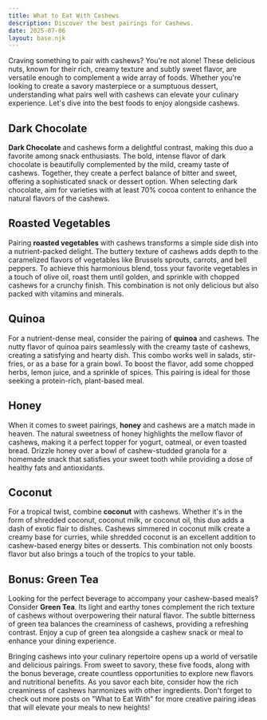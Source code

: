 ```yaml
---
title: What to Eat With Cashews
description: Discover the best pairings for Cashews.
date: 2025-07-06
layout: base.njk
---
```


Craving something to pair with cashews? You're not alone! These delicious nuts, known for their rich, creamy texture and subtly sweet flavor, are versatile enough to complement a wide array of foods. Whether you're looking to create a savory masterpiece or a sumptuous dessert, understanding what pairs well with cashews can elevate your culinary experience. Let's dive into the best foods to enjoy alongside cashews.

## Dark Chocolate

**Dark Chocolate** and cashews form a delightful contrast, making this duo a favorite among snack enthusiasts. The bold, intense flavor of dark chocolate is beautifully complemented by the mild, creamy taste of cashews. Together, they create a perfect balance of bitter and sweet, offering a sophisticated snack or dessert option. When selecting dark chocolate, aim for varieties with at least 70% cocoa content to enhance the natural flavors of the cashews.

## Roasted Vegetables

Pairing **roasted vegetables** with cashews transforms a simple side dish into a nutrient-packed delight. The buttery texture of cashews adds depth to the caramelized flavors of vegetables like Brussels sprouts, carrots, and bell peppers. To achieve this harmonious blend, toss your favorite vegetables in a touch of olive oil, roast them until golden, and sprinkle with chopped cashews for a crunchy finish. This combination is not only delicious but also packed with vitamins and minerals.

## Quinoa

For a nutrient-dense meal, consider the pairing of **quinoa** and cashews. The nutty flavor of quinoa pairs seamlessly with the creamy taste of cashews, creating a satisfying and hearty dish. This combo works well in salads, stir-fries, or as a base for a grain bowl. To boost the flavor, add some chopped herbs, lemon juice, and a sprinkle of spices. This pairing is ideal for those seeking a protein-rich, plant-based meal.

## Honey

When it comes to sweet pairings, **honey** and cashews are a match made in heaven. The natural sweetness of honey highlights the mellow flavor of cashews, making it a perfect topper for yogurt, oatmeal, or even toasted bread. Drizzle honey over a bowl of cashew-studded granola for a homemade snack that satisfies your sweet tooth while providing a dose of healthy fats and antioxidants.

## Coconut

For a tropical twist, combine **coconut** with cashews. Whether it's in the form of shredded coconut, coconut milk, or coconut oil, this duo adds a dash of exotic flair to dishes. Cashews simmered in coconut milk create a creamy base for curries, while shredded coconut is an excellent addition to cashew-based energy bites or desserts. This combination not only boosts flavor but also brings a touch of the tropics to your table.

## Bonus: Green Tea

Looking for the perfect beverage to accompany your cashew-based meals? Consider **Green Tea**. Its light and earthy tones complement the rich texture of cashews without overpowering their natural flavor. The subtle bitterness of green tea balances the creaminess of cashews, providing a refreshing contrast. Enjoy a cup of green tea alongside a cashew snack or meal to enhance your dining experience.

Bringing cashews into your culinary repertoire opens up a world of versatile and delicious pairings. From sweet to savory, these five foods, along with the bonus beverage, create countless opportunities to explore new flavors and nutritional benefits. As you savor each bite, consider how the rich creaminess of cashews harmonizes with other ingredients. Don't forget to check out more posts on "What to Eat With" for more creative pairing ideas that will elevate your meals to new heights!
